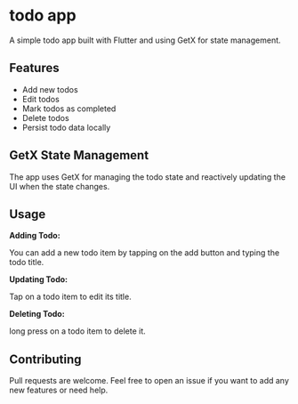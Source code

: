 # todo app
A simple todo app built with Flutter and using GetX for state management. 

## Features

- Add new todos
- Edit todos
- Mark todos as completed
- Delete todos
- Persist todo data locally

## GetX State Management

The app uses GetX for managing the todo state and reactively updating the UI when the state changes.

## Usage

**Adding Todo:** 

You can add a new todo item by tapping on the add button and typing the todo title.

**Updating Todo:**

Tap on a todo item to edit its title.

**Deleting Todo:**

long press on a todo item to delete it. 

## Contributing

Pull requests are welcome. Feel free to open an issue if you want to add any new features or need help.
